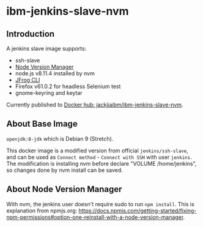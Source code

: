# ibm-jenkins-slave-nvm

## Introduction

A jenkins slave image supports:

- ssh-slave
- [Node Version Manager](https://github.com/creationix/nvm)
- node.js v8.11.4 installed by nvm
- [JFrog CLI](https://jfrog.com/getcli/)
- Firefox v61.0.2 for headless Selenium test
- gnome-keyring and keytar

Currently published to [Docker hub: jackjiaibm/ibm-jenkins-slave-nvm](https://hub.docker.com/r/jackjiaibm/ibm-jenkins-slave-nvm/).

## About Base Image

`openjdk:8-jdk` which is Debian 9 (Stretch).

This docker image is a modified version from official `jenkins/ssh-slave`, and can be used as `Connect method` - `Connect with SSH` with user `jenkins`. The modification is installing nvm before declare "VOLUME /home/jenkins", so changes done by nvm install can be saved.

## About Node Version Manager

With nvm, the jenkins user doesn't require sudo to run `npm install`. This is explanation from npmjs.org: https://docs.npmjs.com/getting-started/fixing-npm-permissions#option-one-reinstall-with-a-node-version-manager.
